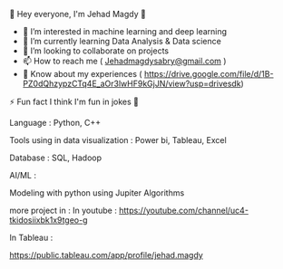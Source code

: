 


👋 Hey everyone, I'm Jehad Magdy 👋


- 👀 I’m interested in machine learning and deep learning 
- 🌱 I’m currently learning Data Analysis & Data science
- 💞️ I’m looking to collaborate on projects 
- 📫 How to reach me (  Jehadmagdysabry@gmail.com ) 
- 📄 Know about my experiences ( https://drive.google.com/file/d/1B-PZ0dQhzypzCTq4E_aOr3lwHF9kGjJN/view?usp=drivesdk)
 
⚡ Fun fact I think I'm fun in jokes  🐸

Language : 
Python, C++ 

Tools using in data visualization : 
Power bi,  Tableau, Excel 

Database : 
SQL, Hadoop 

AI/ML : 

Modeling with python using Jupiter 
Algorithms 

more project in : 
In youtube :
https://youtube.com/channel/uc4-tkidosiixbk1x9tgeo-g

In Tableau :

https://public.tableau.com/app/profile/jehad.magdy


<!---
Gehad77/Gehad77 is a ✨ special ✨ repository because its `README.md` (this file) appears on your GitHub profile.
You can click the Preview link to take a look at your changes.
--->


